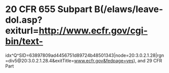 # 20 CFR 655 Subpart B(/elaws/leave-dol.asp?exiturl=http://www.ecfr.gov/cgi-bin/text-

idx^Q^SID=63897809ad4456751d89724b48501343|node=20:3.0.2.1.28|rgn=div5@20:3.0.2.1.28.4&exitTitle=www.ecfr.gov&fedpage=yes), and 29 CFR Part